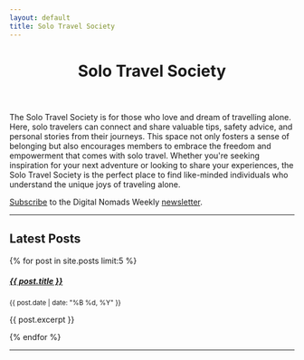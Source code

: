 ```yaml
---
layout: default
title: Solo Travel Society
---
```


<div class="container-md">
  <div class="wrapper">
    <div class="content">
      <header>
        <h1 id="awesome-ghost-" class="mb-4 border-bottom">Solo Travel Society</h1>
      </header>
      <p>
        The Solo Travel Society is for those who love and dream of travelling alone. Here, solo travelers can connect and share valuable tips, safety advice, and personal stories from their journeys. This space not only fosters a sense of belonging but also encourages members to embrace the freedom and empowerment that comes with solo travel. Whether you're seeking inspiration for your next adventure or looking to share your experiences, the Solo Travel Society is the perfect place to find like-minded individuals who understand the unique joys of traveling alone.
      </p>
      <p><a href="https://www.digitalnomadsweekly.com/#/portal/signup" title="Join Digital Nomads Weekly" target="_blank">Subscribe</a> to the Digital Nomads Weekly <a href="https://www.digitalnomadsweekly.com/" title="Digital Nomads Weekly" target="_blank">newsletter</a>.</p>
      <hr class="my-4">
      <h2>Latest Posts</h2>
        {% for post in site.posts limit:5 %}
          <h5><a href="{{ post.url | relative_url }}">{{ post.title }}</a></h5>
          <small class="text-muted">{{ post.date | date: "%B %d, %Y" }}</small>
          <p>{{ post.excerpt }}</p>
        {% endfor %}
      <hr class="my-4">
      <div class="social-icons">
        <a href="https://www.facebook.com/thesolotravelsociety/" class="social-icon facebook"><i class="fab fa-facebook-f"></i></a>
        <a href="https://www.facebook.com/groups/thesolotravelsociety/" class="social-icon facebook"><i class="fab fa-facebook-f"></i></a>
      </div>
    </div>
  </div>
</div>
